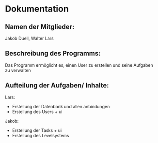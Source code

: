 <h1>Dokumentation</h1>

<h2>Namen der Mitglieder:</h2> Jakob Duell, Walter Lars

<h2>Beschreibung des Programms:</h2>
Das Programm ermöglicht es, einen User zu erstellen und seine Aufgaben zu verwalten

<h2>Aufteilung der Aufgaben/ Inhalte:</h2>

Lars:
- Erstellung der Datenbank und allen anbindungen
- Erstellung des Users + ui

Jakob:
- Erstellung der Tasks + ui
- Erstellung des Levelsystems
